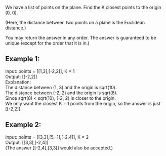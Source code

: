 We have a list of points on the plane.  Find the K closest points to the origin (0, 0).

(Here, the distance between two points on a plane is the Euclidean distance.)

You may return the answer in any order.  The answer is guaranteed to be unique (except for the order that it is in.)

 

## Example 1:
Input: points = [[1,3],[-2,2]], K = 1  
Output: [[-2,2]]    
Explanation:   
The distance between (1, 3) and the origin is sqrt(10).  
The distance between (-2, 2) and the origin is sqrt(8).  
Since sqrt(8) < sqrt(10), (-2, 2) is closer to the origin.  
We only want the closest K = 1 points from the origin, so the answer is just [[-2,2]].  

## Example 2:
Input: points = [[3,3],[5,-1],[-2,4]], K = 2  
Output: [[3,3],[-2,4]]  
(The answer [[-2,4],[3,3]] would also be accepted.)  
